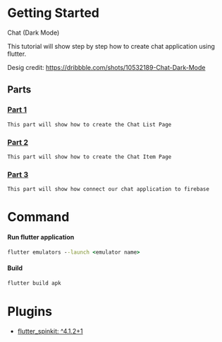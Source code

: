 # Getting Started

Chat (Dark Mode)

This tutorial will show step by step how to create chat application using flutter.

Desig credit: https://dribbble.com/shots/10532189-Chat-Dark-Mode

## Parts

### [Part 1](https://www.youtube.com/watch?v=aN1AUWo0yo0)
```code
This part will show how to create the Chat List Page
```
### [Part 2](https://www.youtube.com/watch?v=oHl1qEnkZPA)
```code
This part will show how to create the Chat Item Page
```
### [Part 3](https://www.youtube.com/watch?v=LbUrTD-x40g)
```code
This part will show how connect our chat application to firebase
```

# Command

#### Run flutter application
```bat
flutter emulators --launch <emulator name>
````

#### Build
```bat
flutter build apk
```

# Plugins

- [flutter_spinkit: ^4.1.2+1](https://pub.dev/packages/flutter_spinkit)
